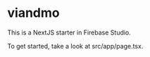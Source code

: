 # viandmo

This is a NextJS starter in Firebase Studio.

To get started, take a look at src/app/page.tsx.
